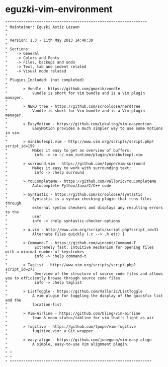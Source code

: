 eguzki-vim-environment
======================

    """""""""""""""""""""""""""""""""""""""""""""""""""""""""""""""
    " Maintainer: Eguzki Astiz Lezaun
    "
    "
    " Version: 1.3 - 11th May 2013 14:40:30
    "
    " Sections:
    "    -> General
    "    -> Colors and Fonts
    "    -> Files, backups and undo
    "    -> Text, tab and indent related
    "    -> Visual mode related
    "
    " Plugins_Included: (not completed)
    "
    "       > Vundle - https://github.com/gmarik/vundle
    "           Vundle is short for Vim bundle and is a Vim plugin manager.
    "
    "       > NERD tree - https://github.com/scrooloose/nerdtree
    "           Vundle is short for Vim bundle and is a Vim plugin manager.
    "
    "       > EasyMotion - https://github.com/Lokaltog/vim-easymotion
    "           EasyMotion provides a much simpler way to use some motions in vim.
    "
    "       > minibufexpl.vim - http://www.vim.org/scripts/script.php?script_id=159
    "           Makes it easy to get an overview of buffers:
    "            info -> :e ~/.vim_runtime/plugin/minibufexpl.vim
    " 
    "       > surround.vim - https://github.com/tpope/vim-surround
    "           Makes it easy to work with surrounding text:
    "            info -> :help surround
    " 
    "       > YouCompleteMe - https://github.com/Valloric/YouCompleteMe
    "           Autocomplete Python/Java/C/C++ code
    "
    "       > Syntastic - https://github.com/scrooloose/syntastic
    "           Syntastic is a syntax checking plugin that runs files through
    "           external syntax checkers and displays any resulting errors to the
    "           user
    "           info -> :help syntastic-checker-options
    "
    "       > a.vim - http://www.vim.org/scripts/script.php?script_id=31
    "           Alternate Files quickly (.c --> .h etc) ]
    "
    "       > Command-T - https://github.com/wincent/Command-T
    "            Extremely fast, intuitive mechanism for opening files with a minimal number of keystrokes
    "            info -> :help command-t 
    "
    "       > TagList - http://www.vim.org/scripts/script.php?script_id=273
    "            Overview of the structure of source code files and allows you to efficiently browse through source code files
    "            info -> :help taglist
    "
    "       > ListToggle - https://github.com/Valloric/ListToggle
    "           A vim plugin for toggling the display of the quickfix list and the
    "           location-list
    "
    "       > Vim-Airline - https://github.com/bling/vim-airline
    "           lean & mean status/tabline for vim that's light as air
    "
    "       > fugitive - https://github.com/tpope/vim-fugitive
    "           fugitive.vim: a Git wrapper
    "
    "       > easy-align - https://github.com/junegunn/vim-easy-align
    "           A simple, easy-to-use Vim alignment plugin.
    "
    " "
    " "
    " """""""""""""""""""""""""""""""""""""""""""""""""""""""""""""""
